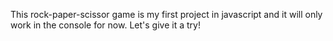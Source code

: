 This rock-paper-scissor game is my first project in javascript and it will only work in the console for now. Let's give it a try!